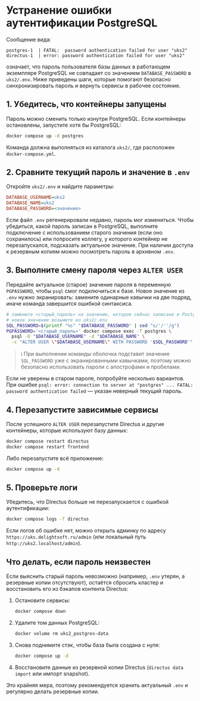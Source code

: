# Устранение ошибки аутентификации PostgreSQL

Сообщение вида:

```
postgres-1  | FATAL:  password authentication failed for user "uks2"
directus-1  | error: password authentication failed for user "uks2"
```

означает, что пароль пользователя базы данных в работающем экземпляре PostgreSQL не совпадает со значением `DATABASE_PASSWORD` в `uks2/.env`. Ниже приведены шаги, которые помогают безопасно синхронизировать пароль и вернуть сервисы в рабочее состояние.

## 1. Убедитесь, что контейнеры запущены

Пароль можно сменить только изнутри PostgreSQL. Если контейнеры остановлены, запустите хотя бы PostgreSQL:

```bash
docker compose up -d postgres
```

Команда должна выполняться из каталога `uks2/`, где расположен `docker-compose.yml`.

## 2. Сравните текущий пароль и значение в `.env`

Откройте `uks2/.env` и найдите параметры:

```ini
DATABASE_USERNAME=uks2
DATABASE_NAME=uks2
DATABASE_PASSWORD=<значение>
```

Если файл `.env` регенерировали недавно, пароль мог измениться. Чтобы убедиться, какой пароль записан в PostgreSQL, выполните подключение с использованием старого значения (если оно сохранилось) или попросите коллегу, у которого контейнер не перезапускался, подсказать актуальное значение. При наличии доступа к резервным копиям можно посмотреть пароль в архивном `.env`.

## 3. Выполните смену пароля через `ALTER USER`

Передайте актуальное (старое) значение пароля в переменную `PGPASSWORD`, чтобы `psql` смог подключиться к базе. Новое значение из `.env` нужно экранировать: замените одинарные кавычки на две подряд, иначе команда завершится ошибкой синтаксиса.

```bash
# замените <старый_пароль> на значение, которое сейчас записано в PostgreSQL
# новое значение возьмите из uks2/.env
SQL_PASSWORD=$(printf "%s" "$DATABASE_PASSWORD" | sed "s/'/''/g")
PGPASSWORD='<старый_пароль>' docker compose exec -T postgres \
  psql -U "$DATABASE_USERNAME" -d "$DATABASE_NAME" \
  -c "ALTER USER \"$DATABASE_USERNAME\" WITH PASSWORD '$SQL_PASSWORD'"
```

> ℹ️ При выполнении команды оболочка подставит значение `SQL_PASSWORD` уже с экранированными кавычками, поэтому можно безопасно использовать пароли с апострофами и пробелами.

Если не уверены в старом пароле, попробуйте несколько вариантов. При ошибке `psql: error: connection to server at "postgres" ... FATAL: password authentication failed` — указан неверный текущий пароль.

## 4. Перезапустите зависимые сервисы

После успешного `ALTER USER` перезапустите Directus и другие контейнеры, которые используют базу данных:

```bash
docker compose restart directus
docker compose restart frontend
```

Либо перезапустите всё приложение:

```bash
docker compose up -d
```

## 5. Проверьте логи

Убедитесь, что Directus больше не перезапускается с ошибкой аутентификации:

```bash
docker compose logs -f directus
```

Если логов об ошибке нет, можно открыть админку по адресу `https://uks.delightsoft.ru/admin` (или локальный путь `http://uks2.localhost/admin`).

## Что делать, если пароль неизвестен

Если выяснить старый пароль невозможно (например, `.env` утерян, а резервные копии отсутствуют), остаётся сбросить кластер и восстановить его из бэкапов контента Directus:

1. Остановите сервисы:
   ```bash
   docker compose down
   ```
2. Удалите том данных PostgreSQL:
   ```bash
   docker volume rm uks2_postgres-data
   ```
3. Снова поднимите стэк, чтобы база была создана с нуля:
   ```bash
   docker compose up -d
   ```
4. Восстановите данные из резервной копии Directus (`directus data import` или импорт snapshot).

Это крайняя мера, поэтому рекомендуется хранить актуальный `.env` и регулярно делать резервные копии.
